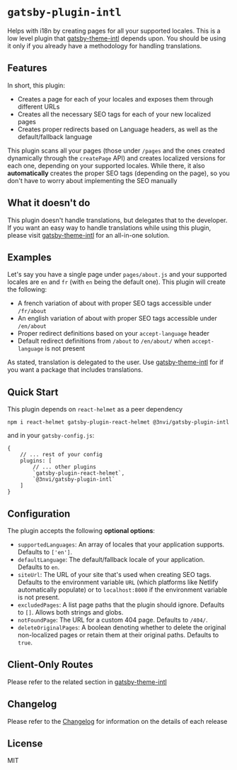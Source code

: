 # `gatsby-plugin-intl`

Helps with i18n by creating pages for all your supported locales. This is a low level plugin that
[gatsby-theme-intl](https://github.com/3nvi/gatsby-intl/tree/master/packages/gatsby-theme-intl) depends upon. You should
be using it only if you already have a methodology for handling translations.

## Features

In short, this plugin:

- Creates a page for each of your locales and exposes them through different URLs
- Creates all the necessary SEO tags for each of your new localized pages
- Creates proper redirects based on Language headers, as well as the default/fallback language

This plugin scans all your pages (those under `/pages` and the ones created dynamically
through the `createPage` API) and creates localized versions for each one, depending on your supported locales.
While there, it also **automatically** creates the proper SEO tags (depending on the page), so you don't
have to worry about implementing the SEO manually

## What it doesn't do

This plugin doesn't handle translations, but delegates that to the developer. If you want an easy way to
handle translations while using this plugin, please visit [gatsby-theme-intl](https://github.com/3nvi/gatsby-intl/tree/master/packages/gatsby-theme-intl) for an
all-in-one solution.

## Examples

Let's say you have a single page under `pages/about.js` and your supported locales are `en` and `fr` (with
`en` being the default one). This plugin will create the following:

- A french variation of about with proper SEO tags accessible under `/fr/about`
- An english variation of about with proper SEO tags accessible under `/en/about`
- Proper redirect definitions based on your `accept-language` header
- Default redirect definitions from `/about` to `/en/about/` when `accept-language` is not present

As stated, translation is delegated to the user. Use [gatsby-theme-intl](https://github.com/3nvi/gatsby-intl/tree/master/packages/gatsby-theme-intl) for
if you want a package that includes translations.

## Quick Start

This plugin depends on `react-helmet` as a peer dependency

```
npm i react-helmet gatsby-plugin-react-helmet @3nvi/gatsby-plugin-intl
```

and in your `gatsby-config.js`:

```
{
    // ... rest of your config
    plugins: [
        // ... other plugins
        `gatsby-plugin-react-helmet`,
        `@3nvi/gatsby-plugin-intl`
    ]
}

```

## Configuration

The plugin accepts the following **optional options**:

- `supportedLanguages`: An array of locales that your application supports. Defaults to `['en']`.
- `defaultLanguage`: The default/fallback locale of your application. Defaults to `en`.
- `siteUrl`: The URL of your site that's used when creating SEO tags. Defaults to the environment variable
  `URL` (which platforms like Netlify automatically populate) or to `localhost:8000` if the environment variable is not present.
- `excludedPages`: A list page paths that the plugin should ignore. Defaults to `[]`. Allows both strings and globs.
- `notFoundPage`: The URL for a custom 404 page. Defaults to `/404/`.
- `deleteOriginalPages`: A boolean denoting whether to delete the original non-localized pages or retain them at
  their original paths. Defaults to `true`.

## Client-Only Routes

Please refer to the related section in [gatsby-theme-intl](https://github.com/3nvi/gatsby-intl/tree/master/packages/gatsby-theme-intl)

## Changelog

Please refer to the [Changelog](https://github.com/3nvi/gatsby-intl/blob/master/packages/gatsby-plugin-intl/CHANGELOG.md) for information on the details of each release

## License

MIT
